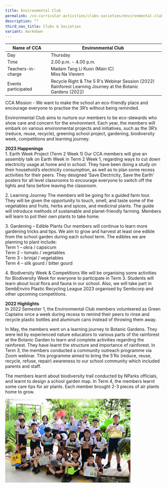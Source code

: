 ```yaml
---
title: Environmental Club
permalink: /co-curricular-activities/clubs-societies/environmental-club/
description: ""
third_nav_title: Clubs & Societies
variant: markdown
---
```

|Name of CCA|Environmental Club|  |
| -------- | ------- | --------------- |
|Day | Thursday | 
| Time |2.00 p.m. - 4.00 p.m. 
|Teachers-in-charge |Madam Tang Li Kuon (Main IC)<br>Miss Na Vievern 
|Events participated    |Recycle Right &amp; The 5 R's Webinar Session (2022)<br>Rainforest Learning Journey at the Botanic Gardens (2022)

<p style="box-sizing: inherit; font-size: 1em;">CCA Mission - We want to make the school an eco-friendly place and encourage everyone to practise the 3R’s without being reminded.

Environmental Club aims to nurture our members to be eco-stewards who show care and concern for the environment. Each year, the members will embark on various environmental projects and initiatives, such as the 3R’s (reduce, reuse, recycle), greening school project, gardening, biodiversity week, competitions and learning journey. </p>


<p style="box-sizing: inherit; font-size: 1em;"><strong>2023 Happenings<br></strong>
1. Earth Week Project (Term 2 Week 1)
Our CCA members will give an assembly talk on Earth Week in Term 2 Week 1, regarding ways to cut down electricity usage at home and in school. They have been doing a study on their household’s electricity consumption, as well as to plan some recess activities for their peers. They designed ‘Save Electricity, Save the Earth’ posters for all level classrooms to encourage everyone to switch off the lights and fans before leaving the classroom.</p>

<p style="box-sizing: inherit; font-size: 1em;">2. Learning Journey
The members will be going for a guided farm tour. They will be given the opportunity to touch, smell, and taste some of the vegetables and fruits, herbs and spices, and medicinal plants. The guide will introduce methods of sustainable and planet-friendly farming. Members will learn to pot their own plants to take home.
</p>
<p style="box-sizing: inherit; font-size: 1em;">3. Gardening – Edible Plants
Our members will continue to learn more gardening tricks and tips. We aim to grow and harvest at least one edible from the school garden during each school term. The edibles we are planning to plant include:<br>
Term 1 – okra / capsicum<br>
Term 2 – tomato / vegetables <br>
Term 3 – brinjal / vegetables<br>
Term 4 – silk gourd / bitter gourd
</p>
<p style="box-sizing: inherit; font-size: 1em;">4. Biodiversity Week &amp; Competitions
We will be organising some activities for Biodiversity Week for everyone to participate in Term 3. Students will learn about local flora and fauna in our school. Also, we will take part in SembEnviro Plastic Recycling League 2023 organised by Sembcorp and other upcoming competitions. </p>
<p style="box-sizing: inherit; font-size: 1em;"><strong>2022 Highlights<br></strong>
In 2022 Semester 1, the Environmental Club members volunteered as Green Captains once a week during recess to remind their peers to rinse and recycle plastic bottles and aluminum cans instead of throwing them away.

In May, the members went on a learning journey to Botanic Gardens. They were led by experienced nature educators to various parts of the rainforest at the Botanic Garden to learn and complete activities regarding the rainforest. They have learnt the structure and importance of rainforest.
In Term 3, the members conducted a community outreach programme via Zoom webinar. This programme aimed to bring the 5’Rs (reduce, reuse, recycle, refuse, repair) awareness to our school community which included parents and staff. <br>

The members learnt about biodiversity trail conducted by NParks officials, and learnt to design a school garden map. In Term 4, the members learnt some care tips for air plants. Each member brought 2-3 pieces of air plants home to grow.
</p>

<img src="/images/CoCurricularActivities/Environmental%20Club/ENVIRONMENTAL%20CLUB.jpg" style="width:80%">